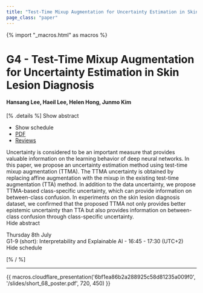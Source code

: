 ```yaml
---
title: "Test-Time Mixup Augmentation for Uncertainty Estimation in Skin Lesion Diagnosis"
page_class: "paper"
---
```


{% import "_macros.html" as macros %}

# G4 - Test-Time Mixup Augmentation for Uncertainty Estimation in Skin Lesion Diagnosis

#### Hansang Lee, Haeil Lee, Helen Hong, Junmo Kim

[% .details %]
<a class="toggle_visibility" data-selector=".abstract" data-level="3">Show abstract</a>
- <a class="toggle_visibility" data-selector=".schedule" data-level="3">Show schedule</a>
- <a href="https://openreview.net/pdf?id=aGfL5C9wRx_">PDF</a>
- <a href="https://openreview.net/forum?id=aGfL5C9wRx_">Reviews</a>

<p>
    <span class="abstract">
        Uncertainty is considered to be an important measure that provides valuable information on the learning behavior of deep neural networks. In this paper, we propose an uncertainty estimation method using test-time mixup augmentation (TTMA). The TTMA uncertainty is obtained by replacing affine augmentation with the mixup in the existing test-time augmentation (TTA) method. In addition to the data uncertainty, we propose TTMA-based class-specific uncertainty, which can provide information on between-class confusion. In experiments on the skin lesion diagnosis dataset, we confirmed that the proposed TTMA not only provides better epistemic uncertainty than TTA but also provides information on between-class confusion through class-specific uncertainty.
        <br>
        <span class="actions"><a class="toggle_visibility" data-level="2">Hide abstract</a></span>
    </span>
</p>

<p>
    <span class="schedule">
         Thursday 8th July<br>G1-9 (short): Interpretability and Explainable AI - 16:45 - 17:30 (UTC+2)
        <br>
        <span class="actions"><a class="toggle_visibility" data-level="2">Hide schedule</a></span>
    </span>
</p>

[% / %]


---

{{ macros.cloudflare_presentation('6bf1ea86b2a288925c58d81235a009f0', '/slides/short_68_poster.pdf', 720, 450) }}
